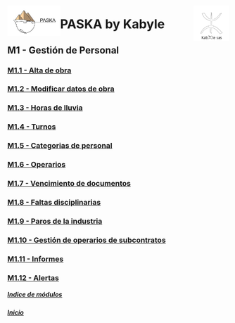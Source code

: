<!---![LogoKabyle-Sinfondo-palabraKabYle](https://github.com/kabyleuy/kabyle2/blob/main/resources/LogoKabyle-Sinfondo-palabraKabYle.png?raw=true)--->
<!---![PalabraKabyle](resources/LogoKabyle-Sinfondo-palabraKabYle.png)--->

<img
  width="80"
  src="resources/LogoKabyle-Sinfondo-palabraKabYle.png"
  alt="Alt text"
  title="Optional title"
  style="display: inline-block; margin: 0 auto; max-width: 300px"
  align=right>


<img
  width="120"
  src="resources/Logo1-paska-CHCH.jpg"
  alt="Alt text"
  title="Optional title"
  style="display: inline-block; margin: 0 auto; max-width: 300px"
  align=left>
  
<!---![Logo1-paska-CHCH](https://user-images.githubusercontent.com/111294790/187100277-dbd68fe2-9f6e-4175-b8bc-5bff73e4aed4.jpg)--->
# PASKA by Kabyle
## M1 - Gestión de Personal
###
### [M1.1 - Alta de obra](./M1.1_AltaObra.md)
### [M1.2 - Modificar datos de obra](./M1.2_ModiicarDatosObra.md)
### [M1.3 - Horas de lluvia](./M1.3_HorasLluvia.md)
### [M1.4 - Turnos](./M1.4_Turnos.md)
### [M1.5 - Categorias de personal](./M1.5-CategoriasDePersonal.md)
### [M1.6 - Operarios](./M1.6_Operarios.md)
### [M1.7 - Vencimiento de documentos](./M1.7_VencDocs.md)
### [M1.8 - Faltas disciplinarias](./M1.8_FaltasDisciplinarias.md)
### [M1.9 - Paros de la industria](./M1.9_ParosIndustria.md)
### [M1.10 - Gestión de operarios de subcontratos](./M1.10_GestionOperariosSubcontratos.md)
### [M1.11 - Informes](./M1.11_Informes_caratula.md)
### [M1.12 - Alertas](./M1.12_Alertas.md)

##### [Indice de módulos](./ManualUsuario.md) 
##### [Inicio](./README.md)  
<!---#### [Contacto](./Contacto.md)--->
 
